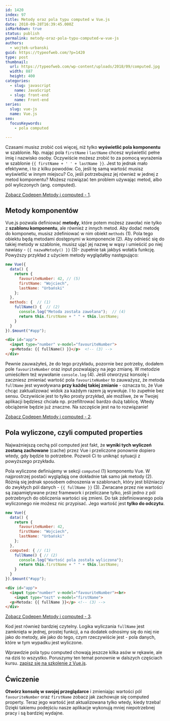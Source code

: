 ```yaml
---
id: 1420
index: 97
title: Metody oraz pola typu computed w Vue.js
date: 2018-09-28T16:39:45.000Z
isMarkdown: true
status: publish
permalink: metody-oraz-pola-typu-computed-w-vue-js
authors:
  - wojtek-urbanski
guid: https://typeofweb.com/?p=1420
type: post
thumbnail:
  url: https://typeofweb.com/wp-content/uploads/2018/09/computed.jpg
  width: 887
  height: 400
categories:
  - slug: javascript
    name: JavaScript
  - slug: front-end
    name: Front-end
series:
  slug: vue-js
  name: Vue.js
seo:
  focusKeywords:
    - pola computed

---
```

Czasami musisz zrobić coś więcej, niż tylko **wyświetlić pola komponentu** w szablonie. Np. mając pola `firstName` i `lastName` chcesz wyświetlić pełne imię i nazwisko osoby. Oczywiście możesz zrobić to za pomocą wyrażenia w szablonie `{{ firstName + ' ' + lastName }}`. Jest to jednak mało efektywne, i to z kilku powodów. Co, jeśli tę samą wartość musisz wyświetlić w innym miejscu? Co, jeśli potrzebujesz jej również w jednej z metod komponentu? Możesz rozwiązać ten problem używając metod, albo pól wyliczonych (ang. computed).

<CodepenWidget height="265" themeId="0" slugHash="YvRbKV" defaultTab="html,result" user="wojtiku" embedVersion="2" penTitle="Metody i computed - 1"><a href="http://codepen.io/wojtiku/pen/YvRbKV/">Zobacz Codepen Metody i computed - 1</a>.</CodepenWidget>

## Metody komponentów

Vue.js pozwala definiować **metody**, które potem możesz zawołać nie tylko z **szablonu komponentu**, ale również z innych metod. Aby dodać metodę do komponetu, musisz zdefiniować w nim obiekt `methods` (1). Pola tego obiektu będą metodami dostępnymi w komponencie (2). Aby odnieść się do takiej metody w szablonie, musisz ująć jej nazwę w wąsy i umieścić po niej nawiasy - `{{ nazwaMetody() }}` (3)- zupełnie tak jakbyś wołał/a funkcję. Powyższy przykład z użyciem metody wyglądałby następująco:

```javascript
new Vue({
  data() {
    return {
      favouriteNumber: 42, // (5)
      firstName: "Wojciech",
      lastName: "Urbański"
    };
  },
  methods: {  // (1)
    fullName() {  // (2)
      console.log("Metoda została zawołana");  // (4)
      return this.firstName + " " + this.lastName;
    }
  }
}).$mount("#app");
```
```html
<div id="app">
  <input type="number" v-model="favouriteNumber">
  <p>Metoda: {{ fullName() }}</p>  <!-- (3) -->
</div>
```

Pewnie zauważyłeś, że do tego przykładu, pozornie bez potrzeby, dodałem pole `favouriteNumber` oraz input pozwalający na jego zmianę. W metodzie umieściłem też wywołanie `console.log` (4). Jeśli otworzysz konsolę i zaczniesz zmieniać wartość pola `favouriteNumber` to zauważysz, że metoda `fullName` jest wywoływana **przy każdej takiej zmianie** - oznacza to, że Vue chcąc zaktualizować widok za każdym razem ją wywołuje. I to zupełnie bez sensu. Oczywiście jest to tylko prosty przykład, ale możliwe, że w Twojej aplikacji będziesz chciała np. przefiltrować bardzo dużą tablicę. Wtedy obciążenie będzie już znaczne. Na szczęście jest na to rozwiązanie!

<CodepenWidget height="265" themeId="0" slugHash="VdVOeW" defaultTab="html,result" user="wojtiku" embedVersion="2" penTitle="Metody i computed - 2"><a href="http://codepen.io/wojtiku/pen/VdVOeW/">Zobacz Codepen Metody i computed - 2</a>.</CodepenWidget>

## Pola wyliczone, czyli computed properties

Najważniejszą cechą pól computed jest fakt, że **wyniki tych wyliczeń zostaną zachowane** (cache) przez Vue i przeliczone ponownie dopiero wtedy, gdy będzie to potrzebne. Pozwoli Ci to uniknąć sytuacji z powyższego przykładu.

Pola wyliczone definiujemy w sekcji `computed` (1) komponentu Vue. W najprostrzej postaći wyglądają one dokładnie tak samo jak metody (2). Różnią się jednak sposobem odnoszenia w szablonach, który jest bliźniaczy do zwykłych pól danych - `{{ fullName }}` (3). Zwracane przez nie wartości są zapamiętywane przez framework i przeliczane tylko, jeśli jedno z pól potrzebnych do obliczenia wartości się zmieni. Do tak zdefiniowanego pola wyliczonego nie możesz nic przypisać. Jego wartość jest **tylko do odczytu**.

```javascript
new Vue({
  data() {
    return {
      favouriteNumber: 42,
      firstName: "Wojciech",
      lastName: "Urbański"
    };
  },
  computed: { // (1)
    fullName() { // (2)
      console.log("Wartość pola została wyliczona");
      return this.firstName + " " + this.lastName;
    }
  }
}).$mount("#app");
```
```html
<div id="app">
  <input type="number" v-model="favouriteNumber"><br>
    <input type="tezt" v-model="firstName">
  <p>Metoda: {{ fullName }}</p> <!-- (3) -->
</div>
```

<CodepenWidget height="265" themeId="0" slugHash="OEaYOB" defaultTab="html,result" user="wojtiku" embedVersion="2" penTitle="Metody i computed - 3"><a href="http://codepen.io/wojtiku/pen/OEaYOB/">Zobacz Codepen Metody i computed - 3</a>.</CodepenWidget>

Kod jest również bardziej czytelny. Logika wyliczania `fullName` jest zamknięta w jednej, prostej funkcji, a na dodatek odnosimy się do niej nie jako do metody, ale jako do tego, czym rzeczywiście jest - pola danych, które w tym wypadku jest wyliczone.

Wprawdzie pola typu computed chowają jeszcze kilka asów w rękawie, ale na dziś to wszystko. Poruszymy ten temat ponownie w dalszych częściach kursu. <a href="https://szkolenia.typeofweb.com/" target="_blank">zapisz się na szkolenie z Vue.js</a>.

## Ćwiczenie

**Otwórz konsolę w swojej przeglądarce** i zmieniając wartości pól `favouriteNumber` oraz `firstName` zobacz jak zachowuje się computed property. Teraz jego wartość jest aktualizowana tylko wtedy, kiedy trzeba! Dzięki takiemu podejściu nasze aplikacje wykonują mniej niepotrzebnej pracy i są bardziej wydajne.
